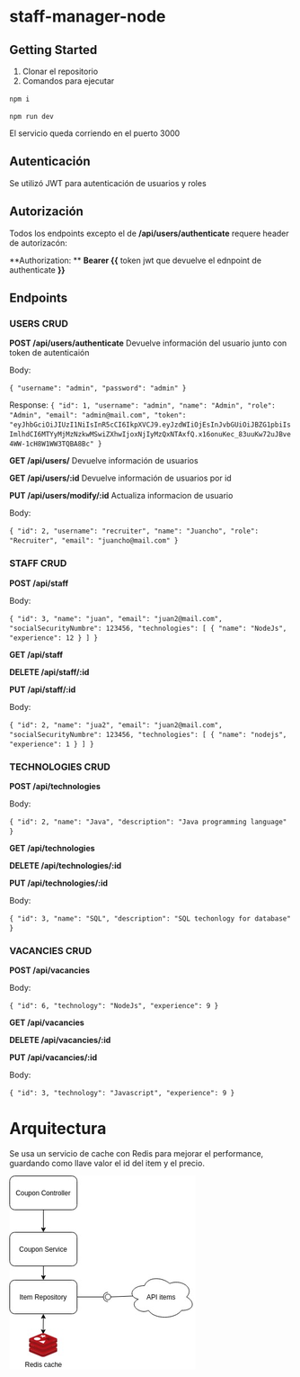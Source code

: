 # staff-manager-node

## Getting Started
1. Clonar el repositorio
2. Comandos para ejecutar 

  `npm i`
  
  `npm run dev`
  
 El servicio queda corriendo en el puerto 3000

## Autenticación
Se utilizó JWT para autenticación de usuarios y roles

## Autorización
Todos los endpoints excepto el de **/api/users/authenticate** requere header de autorizacón:

**Authorization: **  **Bearer {{** token jwt que devuelve el ednpoint de authenticate **}}**


## Endpoints
### USERS CRUD
**POST /api/users/authenticate**
Devuelve información del usuario junto con token de autenticaión

Body:

`{
    "username": "admin",
    "password": "admin"
}`

Response:
`{
    "id": 1,
    "username": "admin",
    "name": "Admin",
    "role": "Admin",
    "email": "admin@mail.com",
    "token": "eyJhbGciOiJIUzI1NiIsInR5cCI6IkpXVCJ9.eyJzdWIiOjEsInJvbGUiOiJBZG1pbiIsImlhdCI6MTYyMjMzNzkwMSwiZXhwIjoxNjIyMzQxNTAxfQ.x16onuKec_83uuKw72uJBve4WW-1cH8W1WW3TQBA8Bc"
}
`

**GET /api/users/**
Devuelve información de usuarios

**GET /api/users/:id**
Devuelve información de usuarios por id

**PUT /api/users/modify/:id**
Actualiza informacion de usuario

Body:

`{
    "id": 2,
    "username": "recruiter",
    "name": "Juancho",
    "role": "Recruiter",
    "email": "juancho@mail.com"
}`

### STAFF CRUD

**POST /api/staff**

Body:

`{
    "id": 3,
    "name": "juan",
    "email": "juan2@mail.com",
    "socialSecurityNumbre": 123456,
    "technologies": [
        {
            "name": "NodeJs",
            "experience": 12
        }
    ]
}`

**GET /api/staff**

**DELETE /api/staff/:id**

**PUT /api/staff/:id**

Body:

`{
    "id": 2,
    "name": "jua2",
    "email": "juan2@mail.com",
    "socialSecurityNumbre": 123456,
    "technologies": [
        {
            "name": "nodejs",
            "experience": 1
        }
    ]
}`

### TECHNOLOGIES CRUD

**POST /api/technologies**

Body:

`{
    "id": 2,
    "name": "Java",
    "description": "Java programming language"
}`

**GET /api/technologies**

**DELETE /api/technologies/:id**

**PUT /api/technologies/:id**

Body:

`{
    "id": 3,
    "name": "SQL",
    "description": "SQL techonlogy for database"
}`

### VACANCIES CRUD

**POST /api/vacancies**

Body:

`{
    "id": 6,
    "technology": "NodeJs",
    "experience": 9
}`

**GET /api/vacancies**

**DELETE /api/vacancies/:id**

**PUT /api/vacancies/:id**

Body:

`{
    "id": 3,
    "technology": "Javascript",
    "experience": 9
}`


# Arquitectura

Se usa un servicio de cache con Redis para mejorar el performance, guardando como llave valor el id del item y el precio.

![alt text](https://github.com/JuanNicolasGomez/coupons-challenge/blob/master/architecture_diagram.jpg)



